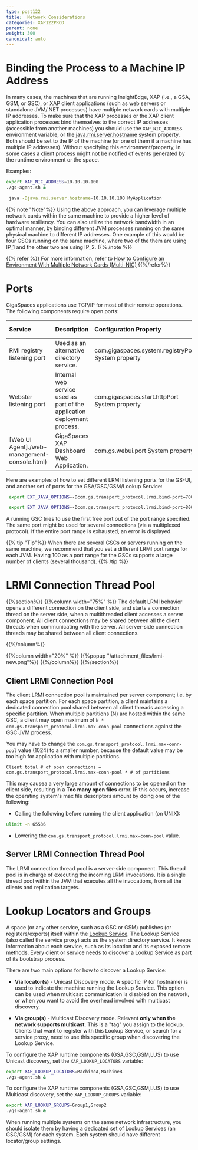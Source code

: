 ```yaml
---
type: post122
title:  Network Considerations
categories: XAP122PROD
parent: none
weight: 300
canonical: auto
---
```


# Binding the Process to a Machine IP Address

In many cases, the machines that are running InsightEdge, XAP (i.e., a GSA, GSM, or GSC), or XAP client applications (such as web servers or standalone JVM/.NET processes) have multiple network cards with multiple IP addresses. To make sure that the XAP processes or the XAP client application processes bind themselves to the correct IP addresses (accessible from another machines) you should use the `XAP_NIC_ADDRESS` environment variable, or the [java.rmi.server.hostname](http://docs.oracle.com/javase/7/docs/api/java/rmi/server/package-summary.html) system property. Both should be set to the IP of the machine (or one of them if a machine has multiple IP addresses). Without specifying this environment/property, in some cases a client process might not be notified of events generated by the runtime environment or the space.

Examples:


```bash
export XAP_NIC_ADDRESS=10.10.10.100
./gs-agent.sh &
```


```bash
 java -Djava.rmi.server.hostname=10.10.10.100 MyApplication
```

{{% note "Note"%}}
Using the above approach, you can leverage multiple network cards within the same machine to provide a higher level of hardware resiliency. You can also utilize the network bandwidth in an optimal manner, by binding different JVM processes running on the same physical machine to different IP addresses. One example of this would be four GSCs running on the same machine, where two of the them are using IP_1 and the other two are using IP_2.
{{% /note %}}

{{% refer %}}
For more information, refer to [How to Configure an Environment With Multiple Network Cards (Multi-NIC)](../admin/network-multi-nic.html)
{{%/refer%}}

# Ports

GigaSpaces applications use TCP/IP for most of their remote operations. The following components require open ports:


| Service | Description | Configuration Property | Default value |
|:--------|:------------|:-----------------------|:--------------|
|RMI registry listening port |Used as an alternative directory service.| com.gigaspaces.system.registryPort System property|10098 and above.|
|Webster listening port|Internal web service used as part of the application deployment process. |com.gigaspaces.start.httpPort System property|9813|
|[Web UI Agent]./web-management-console.html)|GigaSpaces XAP Dashboard Web Application. | com.gs.webui.port System property|8099|

Here are examples of how to set different LRMI listening ports for the GS-UI, and another set of ports for the GSA/GSC/GSM/Lookup Service:


```bash
 export EXT_JAVA_OPTIONS=-Dcom.gs.transport_protocol.lrmi.bind-port=7000-7500
```


```bash
 export EXT_JAVA_OPTIONS=-Dcom.gs.transport_protocol.lrmi.bind-port=8000-8100
```

A running GSC tries to use the first free port out of the port range specified. The same port might be used for several connections (via a multiplexed protocol). If the entire port range is exhausted, an error is displayed.

{{% tip "Tip"%}}
When there are several GSCs or servers running on the same machine, we recommend that you set a different LRMI port range for each JVM.  Having 100 as a port range for the GSCs supports a large number of clients (several thousand).
{{% /tip %}}

#  LRMI Connection Thread Pool

{{%section%}}
{{%column width="75%" %}}
The default LRMI behavior opens a different connection on the client side, and starts a connection thread on the server side, when a multithreaded client accesses a server component. All client connections may be shared between all the client threads when communicating with the server. All server-side connection threads may be shared between all client connections.
 
{{%/column%}}

{{%column width="20%" %}}
{{%popup "/attachment_files/lrmi-new.png"%}}
{{%/column%}}
{{%/section%}}

## Client LRMI Connection Pool

The client LRMI connection pool is maintained per server component; i.e. by each space partition. For each space partition, a client maintains a dedicated connection pool shared between all client threads accessing a specific partition. When multiple partitions (N) are hosted within the same GSC, a client may open maximum of `N * com.gs.transport_protocol.lrmi.max-conn-pool` connections against the GSC JVM process.

You may have to change the `com.gs.transport_protocol.lrmi.max-conn-pool` value (1024) to a smaller number, because the default value may be too high for application with multiple partitions.


```console
Client total # of open connections = com.gs.transport_protocol.lrmi.max-conn-pool * # of partitions
```

This may causea a very large amount of connections to be opened on the client side, resulting in a **Too many open files** error. IF this occurs, increase the operating system's max file descriptors amount by doing one of the following:

* Calling the following before running the client application (on UNIX):


```bash
ulimit -n 65536
```

* Lowering the `com.gs.transport_protocol.lrmi.max-conn-pool` value.


## Server LRMI Connection Thread Pool

The LRMI connection thread pool is a server-side component. This thread pool is in charge of executing the incoming LRMI invocations. It is a single thread pool within the JVM that executes all the invocations, from all the clients and replication targets.

# Lookup Locators and Groups

A space (or any other service, such as a GSC or GSM) publishes (or registers/exports) itself within the [Lookup Service](../overview/the-runtime-environment.html#lus). The Lookup Service (also called the service proxy) acts as the system directory service. It keeps information about each service, such as its location and its exposed remote methods. Every client or service needs to discover a Lookup Service as part of its bootstrap process.

There are two main options for how to discover a Lookup Service:

- **Via locator(s)** - Unicast Discovery mode. A specific IP (or hostname) is used to indicate the machine running the Lookup Service. This option can be used when multicast communication is disabled on the network, or when you want to avoid the overhead involved with multicast discovery.

- **Via group(s)** - Multicast Discovery mode. Relevant **only when the network supports multicast**. This is a "tag" you assign to the lookup.  Clients that want to register with this Lookup Service, or search for a service proxy, need to use this specific group when discovering the Lookup Service.

To configure the XAP runtime components (GSA,GSC,GSM,LUS) to use Unicast discovery, set the `XAP_LOOKUP_LOCATORS` variable:


```bash
export XAP_LOOKUP_LOCATORS=MachineA,MachineB
./gs-agent.sh &
```

To configure the  XAP runtime components (GSA,GSC,GSM,LUS) to use Multicast discovery, set the `XAP_LOOKUP_GROUPS` variable:


```bash
export XAP_LOOKUP_GROUPS=Group1,Group2
./gs-agent.sh &
```

When running multiple systems on the same network infrastructure, you should isolate them by having a dedicated set of Lookup Services (an  GSC/GSM) for each system. Each system should have different locator/group settings.
